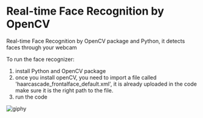 # Real-time Face Recognition by OpenCV

Real-time Face Recognition by OpenCV package and Python, it detects faces through your webcam


To run the face recognizer:

1. install Python and OpenCV package
2. once you install openCV, you need to import a file called 'haarcascade_frontalface_default.xml', it is already uploaded in the code make sure it is the right path to the file.
3. run the code

![giphy](https://user-images.githubusercontent.com/67188835/86230787-6da73180-bb46-11ea-8b5a-be663e7376fa.gif)

